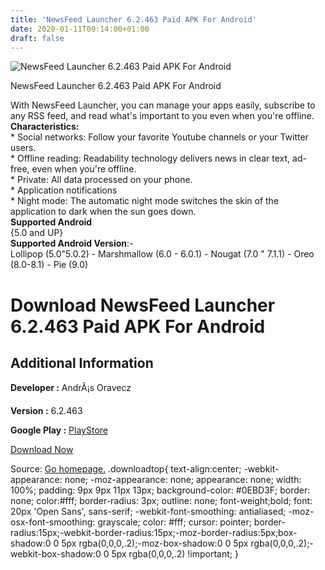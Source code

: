 ```yaml
---
title: 'NewsFeed Launcher 6.2.463 Paid APK For Android'
date: 2020-01-11T09:14:00+01:00
draft: false
---
```


![NewsFeed Launcher 6.2.463 Paid APK For Android](https://i0.wp.com/apkhome.net/wp-content/uploads/2020/01/NewsFeed-Launcher-6.2.463-Paid.png "NewsFeed Launcher 6.2.463 Paid APK For Android")

  

NewsFeed Launcher 6.2.463 Paid APK For Android

With NewsFeed Launcher, you can manage your apps easily, subscribe to any RSS feed, and read what's important to you even when you're offline.  
**Characteristics:**  
\* Social networks: Follow your favorite Youtube channels or your Twitter users.  
\* Offline reading: Readability technology delivers news in clear text, ad-free, even when you're offline.  
\* Private: All data processed on your phone.  
\* Application notifications  
\* Night mode: The automatic night mode switches the skin of the application to dark when the sun goes down.  
**Supported Android**  
{5.0 and UP}  
**Supported Android Version**:-  
Lollipop (5.0"5.0.2) - Marshmallow (6.0 - 6.0.1) - Nougat (7.0 " 7.1.1) - Oreo (8.0-8.1) - Pie (9.0)

Download NewsFeed Launcher 6.2.463 Paid APK For Android
=======================================================

Additional Information
----------------------

**Developer :** AndrÃ¡s Oravecz

**Version :** 6.2.463

**Google Play :** [PlayStore](https://play.google.com/store/apps/details?id=hu.oandras.newsfeedlauncher&hl=en)

  

[Download Now](https://store4app.co/post/newsfeed-launcher-6-2-463-paid-apk-for-android_1578730385)

  
Source: [Go homepage.](https://store4app.co/post/newsfeed-launcher-6-2-463-paid-apk-for-android_1578730385) .downloadtop{ text-align:center; -webkit-appearance: none; -moz-appearance: none; appearance: none; width: 100%; padding: 9px 9px 11px 13px; background-color: #0EBD3F; border: none; color:#fff; border-radius: 3px; outline: none; font-weight;bold; font: 20px 'Open Sans', sans-serif; -webkit-font-smoothing: antialiased; -moz-osx-font-smoothing: grayscale; color: #fff; cursor: pointer; border-radius:15px;-webkit-border-radius:15px;-moz-border-radius:5px;box-shadow:0 0 5px rgba(0,0,0,.2);-moz-box-shadow:0 0 5px rgba(0,0,0,.2);-webkit-box-shadow:0 0 5px rgba(0,0,0,.2) !important; }
